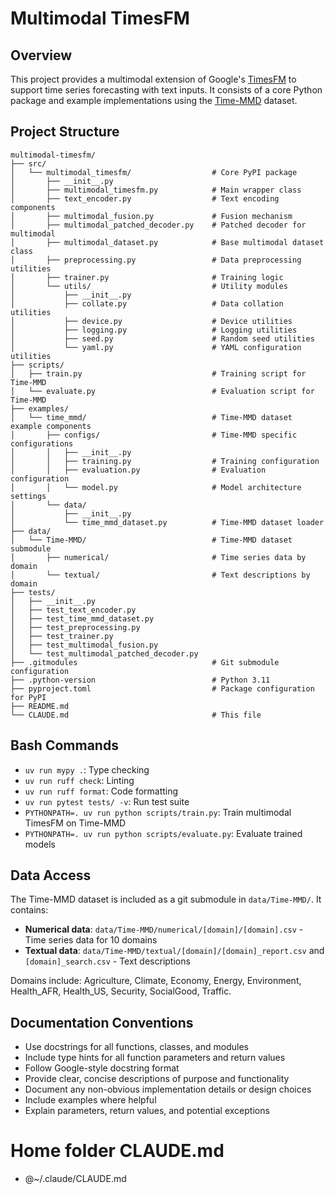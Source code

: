 # Multimodal TimesFM

## Overview

This project provides a multimodal extension of Google's [TimesFM](https://github.com/google-research/timesfm) to support time series forecasting with text inputs. It consists of a core Python package and example implementations using the [Time-MMD](https://github.com/AdityaLab/Time-MMD) dataset.

## Project Structure

```
multimodal-timesfm/
├── src/
│   └── multimodal_timesfm/                  # Core PyPI package
│       ├── __init__.py
│       ├── multimodal_timesfm.py            # Main wrapper class
│       ├── text_encoder.py                  # Text encoding components
│       ├── multimodal_fusion.py             # Fusion mechanism
│       ├── multimodal_patched_decoder.py    # Patched decoder for multimodal
│       ├── multimodal_dataset.py            # Base multimodal dataset class
│       ├── preprocessing.py                 # Data preprocessing utilities
│       ├── trainer.py                       # Training logic
│       └── utils/                           # Utility modules
│           ├── __init__.py
│           ├── collate.py                   # Data collation utilities
│           ├── device.py                    # Device utilities
│           ├── logging.py                   # Logging utilities
│           ├── seed.py                      # Random seed utilities
│           └── yaml.py                      # YAML configuration utilities
├── scripts/
│   ├── train.py                             # Training script for Time-MMD
│   └── evaluate.py                          # Evaluation script for Time-MMD
├── examples/
│   └── time_mmd/                            # Time-MMD dataset example components
│       ├── configs/                         # Time-MMD specific configurations
│       │   ├── __init__.py
│       │   ├── training.py                  # Training configuration
│       │   ├── evaluation.py                # Evaluation configuration
│       │   └── model.py                     # Model architecture settings
│       └── data/
│           ├── __init__.py
│           └── time_mmd_dataset.py          # Time-MMD dataset loader
├── data/
│   └── Time-MMD/                            # Time-MMD dataset submodule
│       ├── numerical/                       # Time series data by domain
│       └── textual/                         # Text descriptions by domain
├── tests/
│   ├── __init__.py
│   ├── test_text_encoder.py
│   ├── test_time_mmd_dataset.py
│   ├── test_preprocessing.py
│   ├── test_trainer.py
│   ├── test_multimodal_fusion.py
│   └── test_multimodal_patched_decoder.py
├── .gitmodules                              # Git submodule configuration
├── .python-version                          # Python 3.11
├── pyproject.toml                           # Package configuration for PyPI
├── README.md
└── CLAUDE.md                                # This file
```

## Bash Commands

- `uv run mypy .`: Type checking
- `uv run ruff check`: Linting
- `uv run ruff format`: Code formatting
- `uv run pytest tests/ -v`: Run test suite
- `PYTHONPATH=. uv run python scripts/train.py`: Train multimodal TimesFM on Time-MMD
- `PYTHONPATH=. uv run python scripts/evaluate.py`: Evaluate trained models

## Data Access

The Time-MMD dataset is included as a git submodule in `data/Time-MMD/`. It contains:

- **Numerical data**: `data/Time-MMD/numerical/[domain]/[domain].csv` - Time series data for 10 domains
- **Textual data**: `data/Time-MMD/textual/[domain]/[domain]_report.csv` and `[domain]_search.csv` - Text descriptions

Domains include: Agriculture, Climate, Economy, Energy, Environment, Health_AFR, Health_US, Security, SocialGood, Traffic.

## Documentation Conventions

- Use docstrings for all functions, classes, and modules
- Include type hints for all function parameters and return values
- Follow Google-style docstring format
- Provide clear, concise descriptions of purpose and functionality
- Document any non-obvious implementation details or design choices
- Include examples where helpful
- Explain parameters, return values, and potential exceptions

# Home folder CLAUDE.md

- @~/.claude/CLAUDE.md
